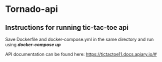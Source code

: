 # Tornado-api
## Instructions for running tic-tac-toe api
Save Dockerfile and docker-compose.yml in the same directory and run using **_docker-compose up_**

API documentation can be found here: https://tictactoe11.docs.apiary.io/#
